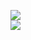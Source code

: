 [![](https://img.shields.io/badge/Made%20With-Github%20Spray-lightgrey.svg?style=for-the-badge&logo=github)](https://github.com/Annihil/github-spray#11748)  
[![](https://i.imgur.com/2DrTn0Z.gif)](https://github.com/Annihil/github-spray)